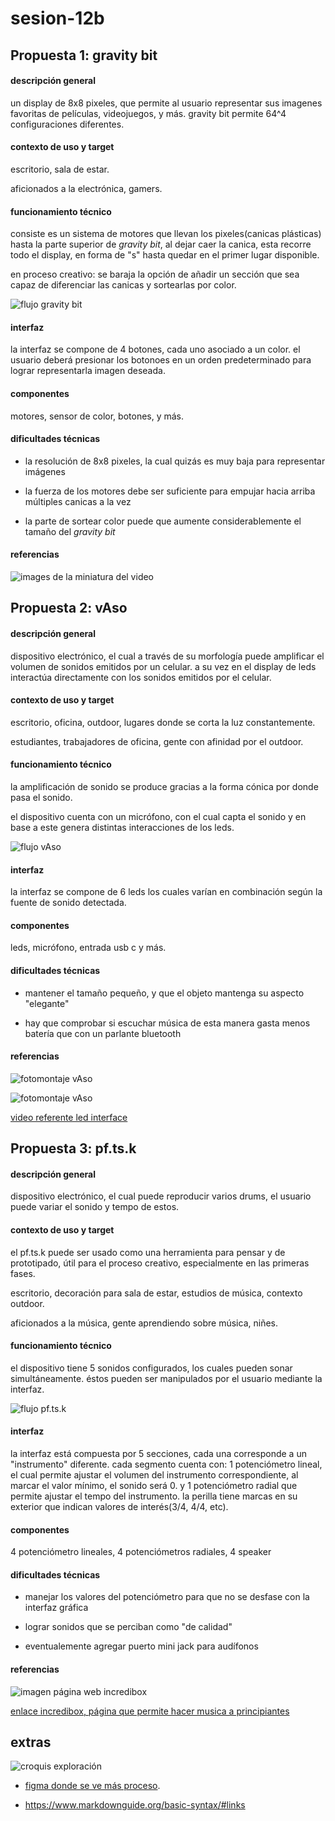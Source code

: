 # sesion-12b

## Propuesta 1: **gravity bit**

#### descripción general

un display de 8x8 pixeles, que permite al usuario representar sus imagenes favoritas de películas, videojuegos, y más. gravity bit permite 64^4 configuraciones diferentes.

#### contexto de uso y target

escritorio, sala de estar.

aficionados a la electrónica, gamers.

#### funcionamiento técnico

consiste es un sistema de motores que llevan los pixeles(canicas plásticas) hasta la parte superior de _gravity bit_, al dejar caer la canica, esta recorre todo el display, en forma de "s" hasta quedar en el primer lugar disponible.

en proceso creativo: se baraja la opción de añadir un sección que sea capaz de diferenciar las canicas y sortearlas por color. 

![flujo gravity bit](./archivos/12b-gravityByte.png)

#### interfaz

la interfaz se compone de 4 botones, cada uno asociado a un color. el usuario deberá presionar los botonoes en un orden predeterminado para lograr representarla imagen deseada.

#### componentes

motores, sensor de color, botones, y más.

#### dificultades técnicas

- la resolución de 8x8 pixeles, la cual quizás es muy baja para representar imágenes

- la fuerza de los motores debe ser suficiente para empujar hacia arriba múltiples canicas a la vez 

- la parte de sortear color puede que aumente considerablemente el tamaño del _gravity bit_
  
#### referencias

![images de la miniatura del video](./archivos/pix-machine-img.png)

##

## Propuesta 2: **vAso**

#### descripción general

dispositivo electrónico, el cual a través de su morfología puede amplificar el volumen de sonidos emitidos por un celular. a su vez en el display de leds interactúa directamente con los sonidos emitidos por el celular.

#### contexto de uso y target

escritorio, oficina, outdoor, lugares donde se corta la luz constantemente.

estudiantes, trabajadores de oficina, gente con afinidad por el outdoor.

#### funcionamiento técnico

la amplificación de sonido se produce gracias a la forma cónica por donde pasa el sonido.

el dispositivo cuenta con un micrófono, con el cual capta el sonido y en base a este genera distintas interacciones de los leds.

![flujo vAso](./archivos/12b-vaso.png)

#### interfaz

la interfaz se compone de 6 leds los cuales varían en combinación según la fuente de sonido detectada.

#### componentes

leds, micrófono, entrada usb c y más.

#### dificultades técnicas

- mantener el tamaño pequeño, y que el objeto mantenga su aspecto "elegante"

- hay que comprobar si escuchar música de esta manera gasta menos batería que con un parlante bluetooth
  
#### referencias

![fotomontaje vAso](./archivos/montaje1.png)

![fotomontaje vAso](./archivos/render1.PNG)

[video referente led interface](https://www.youtube.com/watch?v=MKOKng-PpdE&t=205s)

##

## Propuesta 3: **pf.ts.k**

#### descripción general

dispositivo electrónico, el cual puede reproducir varios drums, el usuario puede variar el sonido y tempo de estos.

#### contexto de uso y target

el pf.ts.k puede ser usado como una herramienta para pensar y de prototipado, útil para el proceso creativo, especialmente en las primeras fases.

escritorio, decoración para sala de estar, estudios de música, contexto outdoor.

aficionados a la música, gente aprendiendo sobre música, niñes.

#### funcionamiento técnico

el dispositivo tiene 5 sonidos configurados, los cuales pueden sonar simultáneamente. éstos pueden ser manipulados por el usuario mediante la interfaz. 

![flujo pf.ts.k](./archivos/12b-pftsk.png)

#### interfaz

la interfaz está compuesta por 5 secciones, cada una  corresponde a un "instrumento" diferente. cada segmento cuenta con: 1 potenciómetro lineal, el cual permite ajustar el volumen del instrumento correspondiente, al marcar el valor mínimo, el sonido será 0. y 1 potenciómetro radial que permite ajustar el tempo del instrumento. la perilla tiene marcas en su exterior que indican valores de interés(3/4, 4/4, etc).

#### componentes

4 potenciómetro lineales, 4 potenciómetros radiales, 4 speaker

#### dificultades técnicas

- manejar los valores del potenciómetro para que no se desfase con la interfaz gráfica

- lograr sonidos que se perciban como "de calidad"

- eventualemente agregar puerto mini jack para audífonos

#### referencias

![imagen página web incredibox](./archivos/incredibox.png)

[enlace incredibox, página que permite hacer musica a principiantes]([https://www.youtube.com/watch?v=MKOKng-PpdE&t=205s](https://www.incredibox.com/es/demo/))


## extras

![croquis exploración](./archivos/12b-croquis.png)

- [figma donde se ve más proceso](https://www.figma.com/board/2tv4jx75qGZa6Gua2UCVer/taller.maq.electr?node-id=0-1&t=BGeXfCc5m7jDF3CI-1 "link a mi figma").

- https://www.markdownguide.org/basic-syntax/#links


